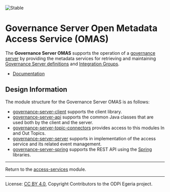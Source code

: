 <!-- SPDX-License-Identifier: CC-BY-4.0 -->
<!-- Copyright Contributors to the ODPi Egeria project. -->

![Stable](../../../images/egeria-content-status-released.png#pagewidth)

# Governance Server Open Metadata Access Service (OMAS)

The **Governance Server OMAS** supports the operation of a [governance server](https://egeria-project.org/concepts/governance-server/)
by providing the metadata services for retrieving and maintaining [Governance Server definitions](https://egeria-project.org/concepts/governance-engine-definition/) and [Integration Groups](https://egeria-project.org/concepts/integration-group/). 

* [Documentation](https://egeria-project.org/services/omas/governance-server/overview)


## Design Information

The module structure for the Governance Server OMAS is as follows:

* [governance-server-client](governance-server-client) supports the client library.
* [governance-server-api](governance-server-api) supports the common Java classes that are used both by the client and the server.
* [governance-server-topic-connectors](governance-server-topic-connectors) provides access to this modules In and Out Topics.
* [governance-server-server](governance-server-server) supports in implementation of the access service and its related event management.
* [governance-server-spring](governance-server-spring) supports the REST API using the [Spring](../../../developer-resources/Spring.md) libraries.


----
Return to the [access-services](..) module.

----
License: [CC BY 4.0](https://creativecommons.org/licenses/by/4.0/),
Copyright Contributors to the ODPi Egeria project.

